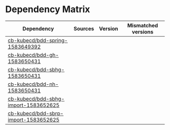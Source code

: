 # Dependency Matrix

Dependency | Sources | Version | Mismatched versions
---------- | ------- | ------- | -------------------
[cb-kubecd/bdd-spring-1583649392](https://github.com/cb-kubecd/bdd-spring-1583649392.git) |  | []() | 
[cb-kubecd/bdd-gh-1583650431](https://github.com/cb-kubecd/bdd-gh-1583650431.git) |  | []() | 
[cb-kubecd/bdd-sbhg-1583650431](https://github.com/cb-kubecd/bdd-sbhg-1583650431.git) |  | []() | 
[cb-kubecd/bdd-nh-1583650431](https://github.com/cb-kubecd/bdd-nh-1583650431.git) |  | []() | 
[cb-kubecd/bdd-sbhg-import-1583652625](https://github.com/cb-kubecd/bdd-sbhg-import-1583652625.git) |  | []() | 
[cb-kubecd/bdd-sbrp-import-1583652625](https://github.com/cb-kubecd/bdd-sbrp-import-1583652625.git) |  | []() | 
